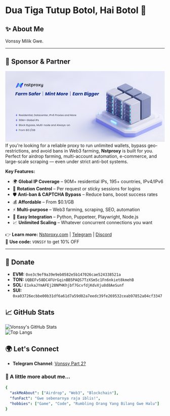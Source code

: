 # Dua Tiga Tutup Botol, Hai Botol 👋

## ✨ About Me
Vonssy Milik Gwe.

---

## 📢 Sponsor & Partner
[![Nstproxy](https://github.com/vonssy/vonssy/blob/main/assets/nstproxy.png)](https://nstproxy.com)  
If you're looking for a reliable proxy to run unlimited wallets, bypass geo-restrictions, and avoid bans in Web3 farming, **Nstproxy** is built for you. Perfect for airdrop farming, multi-account automation, e-commerce, and large-scale scraping — even under strict anti-bot systems.

**Key Features:**
- 🌍 **Global IP Coverage** – 90M+ residential IPs, 195+ countries, IPv4/IPv6  
- 🔄 **Rotation Control** – Per request or sticky sessions for logins  
- 🛡 **Anti-ban & CAPTCHA Bypass** – Reduce bans, boost success rates  
- 💰 **Affordable** – From $0.1/GB  
- ⚡ **Multi-purpose** – Web3 farming, scraping, SEO, automation  
- 🔌 **Easy Integration** – Python, Puppeteer, Playwright, Node.js  
- 📈 **Unlimited Scaling** – Whatever concurrent connections you want  

👉 **Learn more:** [Nstproxy.com](https://nstproxy.com) | [Telegram](https://t.me/nstproxy) | [Discord](https://discord.gg/5jjWCAmvng)  
💸 **Use code:** `VONSSY` to get 10% OFF

---

## 💸 Donate
- **EVM:** `0xe3c9ef9a39e9eb0582e5b147026cae524338521a`
- **TON:** `UQBEFv58DC4FUrGqinBB5PAQS7TzXSm5c1Fn6nkiet8kmehB`
- **SOL:** `E1xkaJYmAFEj28NPHKhjbf7GcvfdjKdvXju8d8AeSunf`
- **SUI:** `0xa03726ecbbe00b31df6a61d7a59d02a7eedc39fe269532ceab97852a04cf3347`

## 📈 GitHub Stats
![Vonssy's GitHub Stats](https://github-readme-stats.vercel.app/api?username=vonssy&show_icons=true&theme=radical)  
![Top Langs](https://github-readme-stats.vercel.app/api/top-langs/?username=vonssy&layout=compact&theme=radical)

## 🌍 Let's Connect
- **Telegram Channel**: [Vonssy Part 2?](https://t.me/vonssy_part_2)

### 📌 A little more about me...
```yaml
{
  "askMeAbout": ["Airdrop", "Web3", "Blockchain"],
  "funFact": "Gwe sebenarnya raja iblis!",
  "hobbies": ["Game", "Code", "Rumbling Orang Yang Bilang Gwe Halu"]
}
